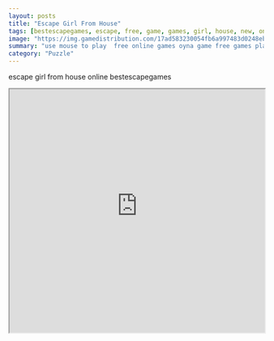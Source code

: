 ```yaml
---
layout: posts
title: "Escape Girl From House"
tags: [bestescapegames, escape, free, game, games, girl, house, new, online, play, download, free, online, games, oyna, game, free, games, play, play, games]
image: "https://img.gamedistribution.com/17ad583230054fb6a997483d0248eba8.jpg"
summary: "use mouse to play  free online games oyna game free games play play games"
category: "Puzzle"
---
```


escape girl from house online bestescapegames

<iframe width="100%" height="480px;" src="https://flash.gamedistribution.com?game=17ad583230054fb6a997483d0248eba8"></iframe>